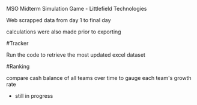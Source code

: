 MSO Midterm Simulation Game - Littlefield Technologies

Web scrapped data from day 1 to final day

calculations were also made prior to exporting

#Tracker

Run the code to retrieve the most updated excel dataset

#Ranking

compare cash balance of all teams over time to gauge each team's growth rate
- still in progress
